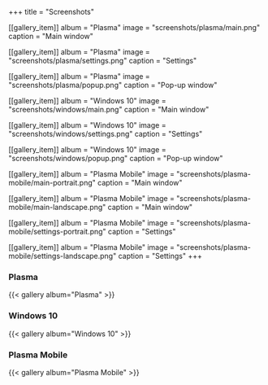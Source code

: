 +++
title = "Screenshots"

[[gallery_item]]
album = "Plasma"
image = "screenshots/plasma/main.png"
caption = "Main window"

[[gallery_item]]
album = "Plasma"
image = "screenshots/plasma/settings.png"
caption = "Settings"

[[gallery_item]]
album = "Plasma"
image = "screenshots/plasma/popup.png"
caption = "Pop-up window"

[[gallery_item]]
album = "Windows 10"
image = "screenshots/windows/main.png"
caption = "Main window"

[[gallery_item]]
album = "Windows 10"
image = "screenshots/windows/settings.png"
caption = "Settings"

[[gallery_item]]
album = "Windows 10"
image = "screenshots/windows/popup.png"
caption = "Pop-up window"

[[gallery_item]]
album = "Plasma Mobile"
image = "screenshots/plasma-mobile/main-portrait.png"
caption = "Main window"

[[gallery_item]]
album = "Plasma Mobile"
image = "screenshots/plasma-mobile/main-landscape.png"
caption = "Main window"

[[gallery_item]]
album = "Plasma Mobile"
image = "screenshots/plasma-mobile/settings-portrait.png"
caption = "Settings"

[[gallery_item]]
album = "Plasma Mobile"
image = "screenshots/plasma-mobile/settings-landscape.png"
caption = "Settings"
+++

### Plasma

{{< gallery album="Plasma" >}}

### Windows 10

{{< gallery album="Windows 10" >}}

### Plasma Mobile

{{< gallery album="Plasma Mobile" >}}

